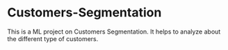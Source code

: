 # Customers-Segmentation
This is a ML project on Customers Segmentation.
It helps to analyze about the different type of customers.
